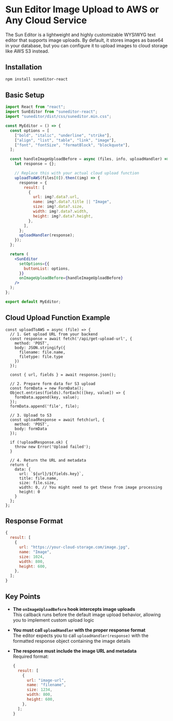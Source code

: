 # Sun Editor Image Upload to AWS or Any Cloud Service

The Sun Editor is a lightweight and highly customizable WYSIWYG text editor that supports image uploads. By default, it stores images as base64 in your database, but you can configure it to upload images to cloud storage like AWS S3 instead.

## Installation

```bash
npm install suneditor-react
```

## Basic Setup

```jsx
import React from "react";
import SunEditor from "suneditor-react";
import "suneditor/dist/css/suneditor.min.css";

const MyEditor = () => {
  const options = [
    ["bold", "italic", "underline", "strike"],
    ["align", "list", "table", "link", "image"],
    ["font", "fontSize", "formatBlock", "blockquote"],
  ];

  const handleImageUploadBefore = async (files, info, uploadHandler) => {
    let response = {};

    // Replace this with your actual cloud upload function
    uploadToAWS(files[0]).then((img) => {
      response = {
        result: [
          {
            url: img?.data?.url,
            name: img?.data?.title || "Image",
            size: img?.data?.size,
            width: img?.data?.width,
            height: img?.data?.height,
          },
        ],
      };
      uploadHandler(response);
    });
  };

  return (
    <SunEditor
      setOptions={{
        buttonList: options,
      }}
      onImageUploadBefore={handleImageUploadBefore}
    />
  );
};

export default MyEditor;
```

## Cloud Upload Function Example

```
const uploadToAWS = async (file) => {
  // 1. Get upload URL from your backend
  const response = await fetch('/api/get-upload-url', {
    method: 'POST',
    body: JSON.stringify({
      filename: file.name,
      filetype: file.type
    })
  });

  const { url, fields } = await response.json();

  // 2. Prepare form data for S3 upload
  const formData = new FormData();
  Object.entries(fields).forEach(([key, value]) => {
    formData.append(key, value);
  });
  formData.append('file', file);

  // 3. Upload to S3
  const uploadResponse = await fetch(url, {
    method: 'POST',
    body: formData
  });

  if (!uploadResponse.ok) {
    throw new Error('Upload failed');
  }

  // 4. Return the URL and metadata
  return {
    data: {
      url: `${url}/${fields.key}`,
      title: file.name,
      size: file.size,
      width: 0, // You might need to get these from image processing
      height: 0
    }
  };
};
```

## Response Format

```jsx
{
  result: [
    {
      url: "https://your-cloud-storage.com/image.jpg",
      name: "Image",
      size: 1024,
      width: 800,
      height: 600,
    },
  ];
}
```

## Key Points

- **The `onImageUploadBefore` hook intercepts image uploads**  
  This callback runs before the default image upload behavior, allowing you to implement custom upload logic

- **You must call `uploadHandler` with the proper response format**  
  The editor expects you to call `uploadHandler(response)` with the formatted response object containing the image details

- **The response must include the image URL and metadata**  
  Required format:
  ```javascript
  {
    result: [
      {
        url: "image-url",
        name: "filename",
        size: 1234,
        width: 800,
        height: 600,
      },
    ];
  }
  ```
